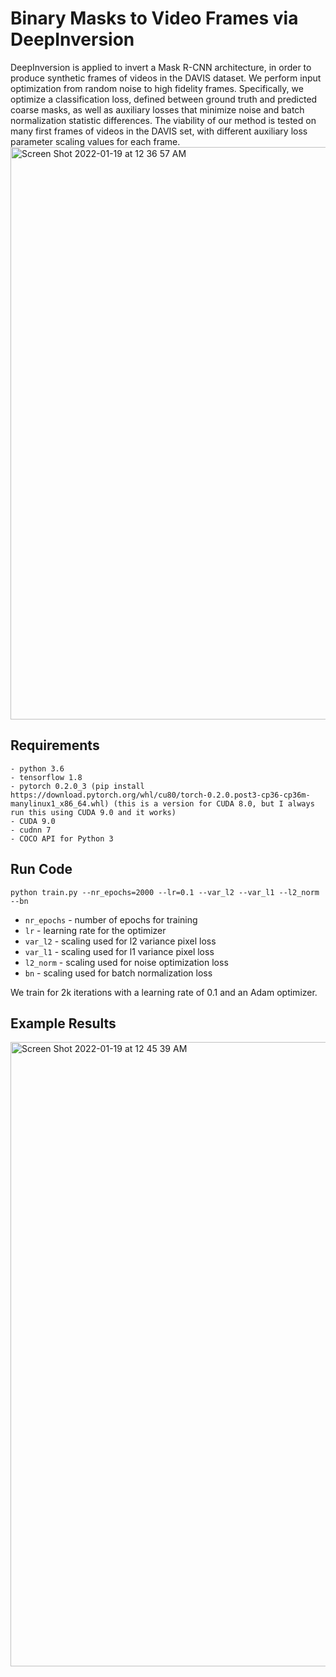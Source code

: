 # Binary Masks to Video Frames via DeepInversion
DeepInversion is applied to invert a Mask R-CNN architecture, in order to produce synthetic frames of videos in the DAVIS dataset. We perform input optimization from random noise to high fidelity frames. Specifically, we optimize a classification loss, defined between ground truth and predicted coarse masks, as well as auxiliary losses that minimize noise and batch normalization statistic differences. The viability of our method is tested on many first frames of videos in the DAVIS set, with different auxiliary loss parameter scaling values for each frame.
<img width="916" alt="Screen Shot 2022-01-19 at 12 36 57 AM" src="https://user-images.githubusercontent.com/40223805/150070495-acfce110-ea39-4036-bbe6-94f5f696b1b3.png">



## Requirements
```setup
- python 3.6
- tensorflow 1.8
- pytorch 0.2.0_3 (pip install https://download.pytorch.org/whl/cu80/torch-0.2.0.post3-cp36-cp36m-manylinux1_x86_64.whl) (this is a version for CUDA 8.0, but I always run this using CUDA 9.0 and it works)
- CUDA 9.0
- cudnn 7
- COCO API for Python 3
```
## Run Code

`python train.py --nr_epochs=2000 --lr=0.1 --var_l2 --var_l1 --l2_norm --bn`


- `nr_epochs` - number of epochs for training
- `lr` - learning rate for the optimizer
- `var_l2` - scaling used for l2 variance pixel loss
- `var_l1` - scaling used for l1 variance pixel loss
- `l2_norm` - scaling used for noise optimization loss
- `bn` - scaling used for batch normalization loss

We train for 2k iterations with a learning rate of 0.1 and an Adam optimizer. 

## Example Results

<img width="999" alt="Screen Shot 2022-01-19 at 12 45 39 AM" src="https://user-images.githubusercontent.com/40223805/150071425-211060dd-318d-46f2-81f7-e5010c309d95.png">

